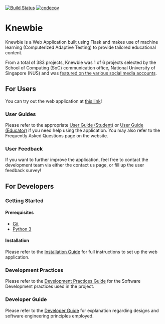 [![Build Status](https://travis-ci.org/Orbital-Knewbie/Knewbie.svg?branch=master)](https://travis-ci.org/Orbital-Knewbie/Knewbie)
[![codecov](https://codecov.io/gh/Orbital-Knewbie/Knewbie/branch/master/graph/badge.svg)](https://codecov.io/gh/Orbital-Knewbie/Knewbie)

# Knewbie
Knewbie is a Web Application built using Flask and makes use of machine learning (Computerized Adaptive Testing) to provide tailored educational content.

From a total of 383 projects, Knewbie was 1 of 6 projects selected by the School of Computing (SoC) communication office, National University of Singapore (NUS) and was [featured on the various social media accounts](https://www.linkedin.com/feed/update/urn:li:activity:6703488818370215936/).

## For Users
You can try out the web application at [this link](https://flask-knewbie.herokuapp.com/)!

### User Guides
Please refer to the appropriate [User Guide (Student)](https://github.com/Orbital-Knewbie/Knewbie/wiki/Student's-User-Guide) or [User Guide (Educator)](https://github.com/Orbital-Knewbie/Knewbie/wiki/Educator's-User-Guide) if you need help using the application.
You may also refer to the Frequently Asked Questions page on the website.

### User Feedback
If you want to further improve the application, feel free to contact the development team via either the contact us page, or fill up the user feedback survey!

## For Developers

### Getting Started

#### Prerequisites
* [Git](https://git-scm.com/)
* [Python 3](https://www.python.org/downloads/)

#### Installation
Please refer to the [Installation Guide](https://github.com/Orbital-Knewbie/Knewbie/wiki/Installation) for full instructions to set up the web application.

### Development Practices
Please refer to the [Development Practices Guide](https://github.com/Orbital-Knewbie/Knewbie/wiki/Development-Practices) for the Software Development practices used in the project.

### Developer Guide
Please refer to the [Developer Guide](https://github.com/Orbital-Knewbie/Knewbie/wiki/Developer-Guide) for explanation regarding designs and software engineering principles employed.
